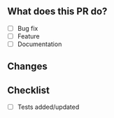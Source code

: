 ## What does this PR do?

- [ ] Bug fix
- [ ] Feature
- [ ] Documentation

## Changes

<!-- Describe your changes here -->

## Checklist

- [ ] Tests added/updated
